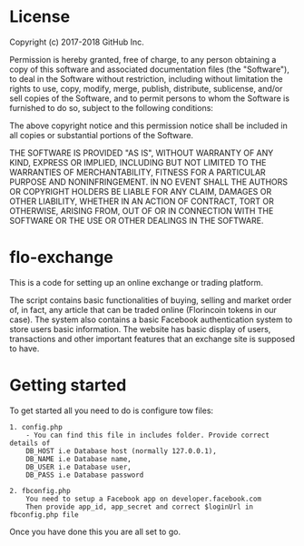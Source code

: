 # License

Copyright (c) 2017-2018 GitHub Inc.

Permission is hereby granted, free of charge, to any person obtaining a copy of this software and associated documentation 
files (the "Software"), to deal in the Software without restriction, including without limitation the rights to use, copy, 
modify, merge, publish, distribute, sublicense, and/or sell copies of the Software, and to permit persons to whom the Software 
is furnished to do so, subject to the following conditions:

The above copyright notice and this permission notice shall be included in all copies or substantial portions of the Software.

THE SOFTWARE IS PROVIDED "AS IS", WITHOUT WARRANTY OF ANY KIND, EXPRESS OR IMPLIED, INCLUDING BUT NOT LIMITED TO THE WARRANTIES 
OF MERCHANTABILITY, FITNESS FOR A PARTICULAR PURPOSE AND NONINFRINGEMENT. IN NO EVENT SHALL THE AUTHORS OR COPYRIGHT HOLDERS BE 
LIABLE FOR ANY CLAIM, DAMAGES OR OTHER LIABILITY, WHETHER IN AN ACTION OF CONTRACT, TORT OR OTHERWISE, ARISING FROM, OUT OF OR 
IN CONNECTION WITH THE SOFTWARE OR THE USE OR OTHER DEALINGS IN THE SOFTWARE.



# flo-exchange

This is a code for setting up an online exchange or trading platform.  

The script contains basic functionalities of buying, selling and market order of, in fact, any article that can be traded online 
(Florincoin tokens in our case). The system also contains a basic Facebook authentication system to store users basic information. 
The website has basic display of users, transactions and other important features that an exchange site 
is supposed to have.

# Getting started

To get started all you need to do is configure tow files:

	1. config.php
		- You can find this file in includes folder. Provide correct details of 
		DB_HOST i.e Database host (normally 127.0.0.1),
		DB_NAME i.e Database name,
		DB_USER i.e Database user,
		DB_PASS i.e Database password

	2. fbconfig.php 
		You need to setup a Facebook app on developer.facebook.com
		Then provide app_id, app_secret and correct $loginUrl in fbconfig.php file 
		
		
Once you have done this you are all set to go. 
